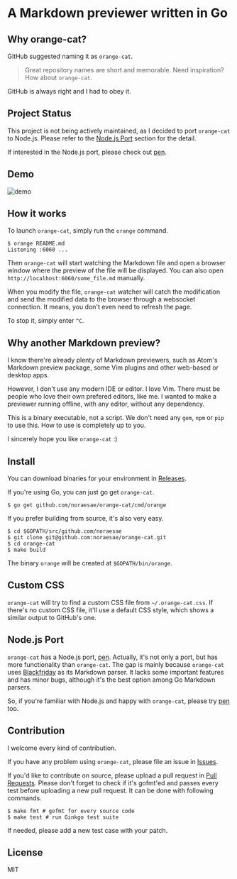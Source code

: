 # A Markdown previewer written in Go

## Why orange-cat?

GitHub suggested naming it as `orange-cat`.

> Great repository names are short and memorable. Need inspiration? How about `orange-cat`.

GitHub is always right and I had to obey it.

## Project Status

This project is not being actively maintained, as I decided to port
`orange-cat` to Node.js. Please refer to the [Node.js Port](#nodejs-port)
section for the detail.

If interested in the Node.js port, please check out
[pen](https://github.com/noraesae/pen).

## Demo

![demo](http://i.imgur.com/qETC9A4.gif)

## How it works

To launch `orange-cat`, simply run the `orange` command.

```
$ orange README.md
Listening :6060 ...
```

Then `orange-cat` will start watching the Markdown file and open a
browser window where the preview of the file will be displayed. You can
also open `http://localhost:6060/some_file.md` manually.

When you modify the file, `orange-cat` watcher will catch the
modification and send the modified data to the browser through a
websocket connection. It means, you don't even need to refresh the page.

To stop it, simply enter `^C`.

## Why another Markdown preview?

I know there're already plenty of Markdown previewers, such as Atom's
Markdown preview package, some Vim plugins and other web-based or desktop
apps.

However, I don't use any modern IDE or editor. I love Vim. There must be
people who love their own prefered editors, like me. I wanted to make a
previewer running offline, with any editor, without any dependency.

This is a binary executable, not a script. We don't need any `gem`,
`npm` or `pip` to use this. How to use is completely up to you.

I sincerely hope you like `orange-cat` :)

## Install

You can download binaries for your environment in
[Releases](https://github.com/noraesae/orange-cat/releases).

If you're using Go, you can just go get `orange-cat`.

```
$ go get github.com/noraesae/orange-cat/cmd/orange
```

If you prefer building from source, it's also very easy.

```
$ cd $GOPATH/src/github.com/noraesae
$ git clone git@github.com:noraesae/orange-cat.git
$ cd orange-cat
$ make build
```

The binary `orange` will be created at `$GOPATH/bin/orange`.

## Custom CSS

`orange-cat` will try to find a custom CSS file from
`~/.orange-cat.css`. If there's no custom CSS file, it'll use a default
CSS style, which shows a similar output to GitHub's one.

## Node.js Port

`orange-cat` has a Node.js port, [pen](https://github.com/noraesae/pen).
Actually, it's not only a port, but has more functionality than `orange-cat`.
The gap is mainly because `orange-cat` uses
[Blackfriday](https://github.com/russross/blackfriday) as its Markdown parser.
It lacks some important features and has minor bugs, although it's the best
option among Go Markdown parsers.

So, if you're familiar with Node.js and happy with `orange-cat`, please try
[pen](https://github.com/noraesae/pen) too.

## Contribution

I welcome every kind of contribution.

If you have any problem using `orange-cat`, please file an issue in
[Issues](https://github.com/noraesae/orange-cat/issues).

If you'd like to contribute on source, please upload a pull request in
[Pull Requests](https://github.com/noraesae/orange-cat/pulls). Please
don't forget to check if it's gofmt'ed and passes every test before
uploading a new pull request. It can be done with following commands.

```
$ make fmt # gofmt for every source code
$ make test # run Ginkgo test suite
```

If needed, please add a new test case with your patch.

## License

MIT
